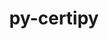 ---
title: "py-certipy"
layout: cache
categories: [package, develop]
meta: {"versions": ["0.1.3"], "compilers": ["gcc@=11.1.0"], "oss": ["ubuntu20.04"], "platforms": ["linux"], "targets": ["ppc64le", "x86_64_v3"], "stacks": ["e4s", "e4s-power", "root"], "num_specs": 18, "num_specs_by_stack": {"e4s-power": 9, "root": 18, "e4s": 9}}
spec_details: [{"hash": "fk3tdkkyj6jytthon7bx52hntqsbxcso", "compiler": "gcc@=11.1.0", "versions": ["0.1.3"], "os": "ubuntu20.04", "platform": "linux", "target": "ppc64le", "variants": ["build_system=python_pip"], "stacks": ["e4s-power", "root"], "size": "-", "tarball": "https://binaries.spack.io/develop/build_cache/linux-ubuntu20.04-ppc64le/gcc-11.1.0/py-certipy-0.1.3/linux-ubuntu20.04-ppc64le-gcc-11.1.0-py-certipy-0.1.3-fk3tdkkyj6jytthon7bx52hntqsbxcso.spack"}, {"hash": "vk4sgtuqjzyemhaqhedzb4iki7sgdqis", "compiler": "gcc@=11.1.0", "versions": ["0.1.3"], "os": "ubuntu20.04", "platform": "linux", "target": "ppc64le", "variants": ["build_system=python_pip"], "stacks": ["e4s-power", "root"], "size": "-", "tarball": "https://binaries.spack.io/develop/build_cache/linux-ubuntu20.04-ppc64le/gcc-11.1.0/py-certipy-0.1.3/linux-ubuntu20.04-ppc64le-gcc-11.1.0-py-certipy-0.1.3-vk4sgtuqjzyemhaqhedzb4iki7sgdqis.spack"}, {"hash": "ptm3h7npo7poiiraqp36mroy6uqkiy5z", "compiler": "gcc@=11.1.0", "versions": ["0.1.3"], "os": "ubuntu20.04", "platform": "linux", "target": "ppc64le", "variants": ["build_system=python_pip"], "stacks": ["e4s-power", "root"], "size": "-", "tarball": "https://binaries.spack.io/develop/build_cache/linux-ubuntu20.04-ppc64le/gcc-11.1.0/py-certipy-0.1.3/linux-ubuntu20.04-ppc64le-gcc-11.1.0-py-certipy-0.1.3-ptm3h7npo7poiiraqp36mroy6uqkiy5z.spack"}, {"hash": "lgkcspuvatqltnh4pjantuwf44ned3yt", "compiler": "gcc@=11.1.0", "versions": ["0.1.3"], "os": "ubuntu20.04", "platform": "linux", "target": "ppc64le", "variants": ["build_system=python_pip"], "stacks": ["e4s-power", "root"], "size": "-", "tarball": "https://binaries.spack.io/develop/build_cache/linux-ubuntu20.04-ppc64le/gcc-11.1.0/py-certipy-0.1.3/linux-ubuntu20.04-ppc64le-gcc-11.1.0-py-certipy-0.1.3-lgkcspuvatqltnh4pjantuwf44ned3yt.spack"}, {"hash": "t7fxbstatb5frdj3hqii2y4bprorj4qx", "compiler": "gcc@=11.1.0", "versions": ["0.1.3"], "os": "ubuntu20.04", "platform": "linux", "target": "ppc64le", "variants": ["build_system=python_pip"], "stacks": ["e4s-power", "root"], "size": "-", "tarball": "https://binaries.spack.io/develop/build_cache/linux-ubuntu20.04-ppc64le/gcc-11.1.0/py-certipy-0.1.3/linux-ubuntu20.04-ppc64le-gcc-11.1.0-py-certipy-0.1.3-t7fxbstatb5frdj3hqii2y4bprorj4qx.spack"}, {"hash": "bucv22deklwcvvjkfbi57riptmivlbuv", "compiler": "gcc@=11.1.0", "versions": ["0.1.3"], "os": "ubuntu20.04", "platform": "linux", "target": "ppc64le", "variants": ["build_system=python_pip"], "stacks": ["e4s-power", "root"], "size": "-", "tarball": "https://binaries.spack.io/develop/build_cache/linux-ubuntu20.04-ppc64le/gcc-11.1.0/py-certipy-0.1.3/linux-ubuntu20.04-ppc64le-gcc-11.1.0-py-certipy-0.1.3-bucv22deklwcvvjkfbi57riptmivlbuv.spack"}, {"hash": "e27dylk6srl34c5m4fb3hhj6vaz6ckss", "compiler": "gcc@=11.1.0", "versions": ["0.1.3"], "os": "ubuntu20.04", "platform": "linux", "target": "ppc64le", "variants": ["build_system=python_pip"], "stacks": ["e4s-power", "root"], "size": "-", "tarball": "https://binaries.spack.io/develop/build_cache/linux-ubuntu20.04-ppc64le/gcc-11.1.0/py-certipy-0.1.3/linux-ubuntu20.04-ppc64le-gcc-11.1.0-py-certipy-0.1.3-e27dylk6srl34c5m4fb3hhj6vaz6ckss.spack"}, {"hash": "asjdhkzh7tt6ia2affqjq7itn543mlnk", "compiler": "gcc@=11.1.0", "versions": ["0.1.3"], "os": "ubuntu20.04", "platform": "linux", "target": "ppc64le", "variants": ["build_system=python_pip"], "stacks": ["e4s-power", "root"], "size": "-", "tarball": "https://binaries.spack.io/develop/build_cache/linux-ubuntu20.04-ppc64le/gcc-11.1.0/py-certipy-0.1.3/linux-ubuntu20.04-ppc64le-gcc-11.1.0-py-certipy-0.1.3-asjdhkzh7tt6ia2affqjq7itn543mlnk.spack"}, {"hash": "hankbhudvwpe3ranvz5yj2em7kftgozf", "compiler": "gcc@=11.1.0", "versions": ["0.1.3"], "os": "ubuntu20.04", "platform": "linux", "target": "ppc64le", "variants": ["build_system=python_pip"], "stacks": ["e4s-power", "root"], "size": "-", "tarball": "https://binaries.spack.io/develop/build_cache/linux-ubuntu20.04-ppc64le/gcc-11.1.0/py-certipy-0.1.3/linux-ubuntu20.04-ppc64le-gcc-11.1.0-py-certipy-0.1.3-hankbhudvwpe3ranvz5yj2em7kftgozf.spack"}, {"hash": "bxxdojq6am37knzkk6zrke6jav4ufchx", "compiler": "gcc@=11.1.0", "versions": ["0.1.3"], "os": "ubuntu20.04", "platform": "linux", "target": "x86_64_v3", "variants": ["build_system=python_pip"], "stacks": ["e4s", "root"], "size": "-", "tarball": "https://binaries.spack.io/develop/build_cache/linux-ubuntu20.04-x86_64_v3/gcc-11.1.0/py-certipy-0.1.3/linux-ubuntu20.04-x86_64_v3-gcc-11.1.0-py-certipy-0.1.3-bxxdojq6am37knzkk6zrke6jav4ufchx.spack"}, {"hash": "csgknukfidfzxikj6wzj5e235u6i3ovx", "compiler": "gcc@=11.1.0", "versions": ["0.1.3"], "os": "ubuntu20.04", "platform": "linux", "target": "x86_64_v3", "variants": ["build_system=python_pip"], "stacks": ["e4s", "root"], "size": "-", "tarball": "https://binaries.spack.io/develop/build_cache/linux-ubuntu20.04-x86_64_v3/gcc-11.1.0/py-certipy-0.1.3/linux-ubuntu20.04-x86_64_v3-gcc-11.1.0-py-certipy-0.1.3-csgknukfidfzxikj6wzj5e235u6i3ovx.spack"}, {"hash": "2aur6xwpa2wsrrpe7vvyqewaddxtn36p", "compiler": "gcc@=11.1.0", "versions": ["0.1.3"], "os": "ubuntu20.04", "platform": "linux", "target": "x86_64_v3", "variants": ["build_system=python_pip"], "stacks": ["e4s", "root"], "size": "-", "tarball": "https://binaries.spack.io/develop/build_cache/linux-ubuntu20.04-x86_64_v3/gcc-11.1.0/py-certipy-0.1.3/linux-ubuntu20.04-x86_64_v3-gcc-11.1.0-py-certipy-0.1.3-2aur6xwpa2wsrrpe7vvyqewaddxtn36p.spack"}, {"hash": "hfvde6gxk2koob7yi5uyzswiot4srsao", "compiler": "gcc@=11.1.0", "versions": ["0.1.3"], "os": "ubuntu20.04", "platform": "linux", "target": "x86_64_v3", "variants": ["build_system=python_pip"], "stacks": ["e4s", "root"], "size": "-", "tarball": "https://binaries.spack.io/develop/build_cache/linux-ubuntu20.04-x86_64_v3/gcc-11.1.0/py-certipy-0.1.3/linux-ubuntu20.04-x86_64_v3-gcc-11.1.0-py-certipy-0.1.3-hfvde6gxk2koob7yi5uyzswiot4srsao.spack"}, {"hash": "vgyj7k7ztsojlcleg22rp3s2a7irznuz", "compiler": "gcc@=11.1.0", "versions": ["0.1.3"], "os": "ubuntu20.04", "platform": "linux", "target": "x86_64_v3", "variants": ["build_system=python_pip"], "stacks": ["e4s", "root"], "size": "-", "tarball": "https://binaries.spack.io/develop/build_cache/linux-ubuntu20.04-x86_64_v3/gcc-11.1.0/py-certipy-0.1.3/linux-ubuntu20.04-x86_64_v3-gcc-11.1.0-py-certipy-0.1.3-vgyj7k7ztsojlcleg22rp3s2a7irznuz.spack"}, {"hash": "hkdzebqzq3hgzibifxk3lebzcmr62thg", "compiler": "gcc@=11.1.0", "versions": ["0.1.3"], "os": "ubuntu20.04", "platform": "linux", "target": "x86_64_v3", "variants": ["build_system=python_pip"], "stacks": ["e4s", "root"], "size": "-", "tarball": "https://binaries.spack.io/develop/build_cache/linux-ubuntu20.04-x86_64_v3/gcc-11.1.0/py-certipy-0.1.3/linux-ubuntu20.04-x86_64_v3-gcc-11.1.0-py-certipy-0.1.3-hkdzebqzq3hgzibifxk3lebzcmr62thg.spack"}, {"hash": "q774wa7ztvxaq2ntm6lwtnp6igqchmg6", "compiler": "gcc@=11.1.0", "versions": ["0.1.3"], "os": "ubuntu20.04", "platform": "linux", "target": "x86_64_v3", "variants": ["build_system=python_pip"], "stacks": ["e4s", "root"], "size": "-", "tarball": "https://binaries.spack.io/develop/build_cache/linux-ubuntu20.04-x86_64_v3/gcc-11.1.0/py-certipy-0.1.3/linux-ubuntu20.04-x86_64_v3-gcc-11.1.0-py-certipy-0.1.3-q774wa7ztvxaq2ntm6lwtnp6igqchmg6.spack"}, {"hash": "xeu6uuxgne5cbn7zqtklatl5wfzu6wio", "compiler": "gcc@=11.1.0", "versions": ["0.1.3"], "os": "ubuntu20.04", "platform": "linux", "target": "x86_64_v3", "variants": ["build_system=python_pip"], "stacks": ["e4s", "root"], "size": "-", "tarball": "https://binaries.spack.io/develop/build_cache/linux-ubuntu20.04-x86_64_v3/gcc-11.1.0/py-certipy-0.1.3/linux-ubuntu20.04-x86_64_v3-gcc-11.1.0-py-certipy-0.1.3-xeu6uuxgne5cbn7zqtklatl5wfzu6wio.spack"}, {"hash": "6cqxg7gr7msizhmd6dfttftf43wd4cds", "compiler": "gcc@=11.1.0", "versions": ["0.1.3"], "os": "ubuntu20.04", "platform": "linux", "target": "x86_64_v3", "variants": ["build_system=python_pip"], "stacks": ["e4s", "root"], "size": "-", "tarball": "https://binaries.spack.io/develop/build_cache/linux-ubuntu20.04-x86_64_v3/gcc-11.1.0/py-certipy-0.1.3/linux-ubuntu20.04-x86_64_v3-gcc-11.1.0-py-certipy-0.1.3-6cqxg7gr7msizhmd6dfttftf43wd4cds.spack"}]
---